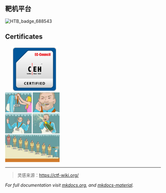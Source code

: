 

## 靶机平台

<div class="flex-container">
  <img src="https://www.hackthebox.com/badge/image/688543" alt="HTB_badge_688543">
  <script src="./static/js/THM_badge_585269.js"></script> 
</div>

## Certificates 

<div class="flex-container">
  <div data-iframe-width="150" data-iframe-height="270" data-share-badge-id="22441f3b-1b15-4c88-8d1c-ea093558dcca" data-share-badge-host="https://www.credly.com"></div><script type="text/javascript" async src="//cdn.credly.com/assets/utilities/embed.js"></script>
  <img src="./static/img/ECC0935718624.png" alt="CEH_2E345519D3F7" width="150" height="150">
  <div data-iframe-width="150" data-iframe-height="270" data-share-badge-id="e52c4cc0-ffb8-4099-8c39-255b16ce434c" data-share-badge-host="https://www.credly.com"></div><script type="text/javascript" async src="//cdn.credly.com/assets/utilities/embed.js"></script>
  <div data-iframe-width="150" data-iframe-height="270" data-share-badge-id="9f27416a-5cef-4eb1-b979-3514383a9576" data-share-badge-host="https://www.credly.com"></div><script type="text/javascript" async src="//cdn.credly.com/assets/utilities/embed.js"></script>
</div>

<style>
  .flex-container {
    display: flex;
    align-items: flex-start;
  }
  .flex-container > * {
    margin-right: 20px;
  }
</style>

<img src="./static/img/meme-CEH.JPG" alt="meme" style="width: 35%;">



---

> 灵感来源：https://ctf-wiki.org/

*For full documentation visit [mkdocs.org](https://www.mkdocs.org),* *and [mkdocs-material](https://squidfunk.github.io/mkdocs-material/publishing-your-site/).*
